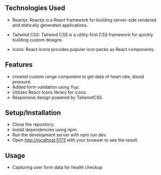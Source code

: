 ## Technologies Used

- Reactjs: Reactjs is a React framework for building server-side rendered and statically generated applications.

- Tailwind CSS: Tailwind CSS is a utility-first CSS framework for quickly building custom designs.

- Icons: React-Icons provides popular icon packs as React components.

## Features

- created custom range component to get data of heart rate, blood pressure.
- Added form validation using Yup.
- Utilizes React-Icons library for icons.
- Responsive design powered by TailwindCSS.

## Setup/Installation

- Clone the repository.
- Install dependencies using npm.
- Run the development server with npm run dev.
- Open [http://localhost:5173](http://localhost:5173) with your browser to see the result.

## Usage

- Capturing user form data for health checkup
